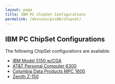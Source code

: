 ```yaml
---
layout: page
title: IBM PC ChipSet Configurations
permalink: /devices/pcx86/chipset/
---
```


IBM PC ChipSet Configurations
---

The following ChipSet configurations are available:

- [IBM Model 5150 w/CGA](5150-cga-max.xml)
- [AT&amp;T Personal Computer 6300](att6300-cga-max.xml)
- [Columbia Data Products MPC 1600](mpc1600-cga-max.xml)
- [Zenith Z-150](z150-cga-max.xml)
